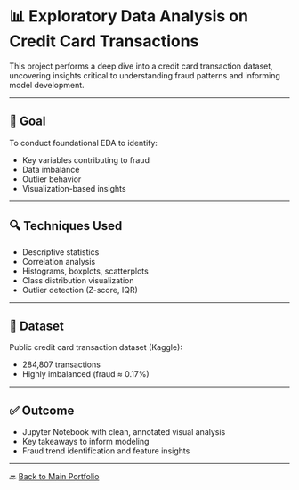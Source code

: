 # 📊 Exploratory Data Analysis on Credit Card Transactions

This project performs a deep dive into a credit card transaction dataset, uncovering insights critical to understanding fraud patterns and informing model development.

---

## 🎯 Goal

To conduct foundational EDA to identify:
- Key variables contributing to fraud
- Data imbalance
- Outlier behavior
- Visualization-based insights

---

## 🔍 Techniques Used

- Descriptive statistics
- Correlation analysis
- Histograms, boxplots, scatterplots
- Class distribution visualization
- Outlier detection (Z-score, IQR)

---

## 📁 Dataset

Public credit card transaction dataset (Kaggle):
- 284,807 transactions
- Highly imbalanced (fraud ≈ 0.17%)

---

## ✅ Outcome

- Jupyter Notebook with clean, annotated visual analysis
- Key takeaways to inform modeling
- Fraud trend identification and feature insights

---

🔙 [Back to Main Portfolio](../README.md)
